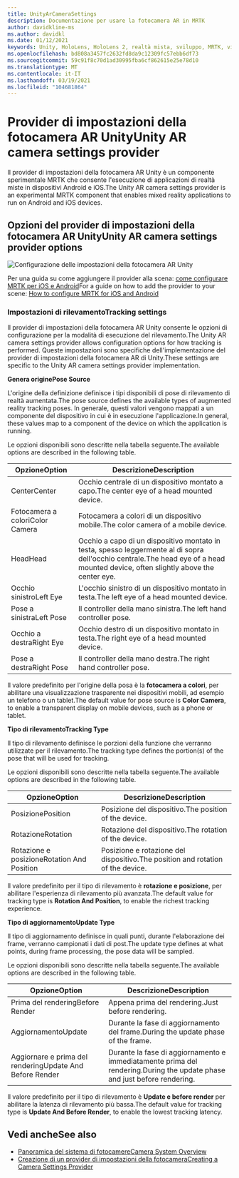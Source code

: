 ```yaml
---
title: UnityArCameraSettings
description: Documentazione per usare la fotocamera AR in MRTK
author: davidkline-ms
ms.author: davidkl
ms.date: 01/12/2021
keywords: Unity, HoloLens, HoloLens 2, realtà mista, sviluppo, MRTK, videocamera AR,
ms.openlocfilehash: bd808a3457fc2632fd8da9c12309fc57ebb6df73
ms.sourcegitcommit: 59c91f8c70d1ad30995fba6cf862615e25e78d10
ms.translationtype: MT
ms.contentlocale: it-IT
ms.lasthandoff: 03/19/2021
ms.locfileid: "104681864"
---
```

# <a name="unity-ar-camera-settings-provider"></a><span data-ttu-id="b627b-104">Provider di impostazioni della fotocamera AR Unity</span><span class="sxs-lookup"><span data-stu-id="b627b-104">Unity AR camera settings provider</span></span>

<span data-ttu-id="b627b-105">Il provider di impostazioni della fotocamera AR Unity è un componente sperimentale MRTK che consente l'esecuzione di applicazioni di realtà miste in dispositivi Android e iOS.</span><span class="sxs-lookup"><span data-stu-id="b627b-105">The Unity AR camera settings provider is an experimental MRTK component that enables mixed reality applications to run on Android and iOS devices.</span></span>

## <a name="unity-ar-camera-settings-provider-options"></a><span data-ttu-id="b627b-106">Opzioni del provider di impostazioni della fotocamera AR Unity</span><span class="sxs-lookup"><span data-stu-id="b627b-106">Unity AR camera settings provider options</span></span>

![Configurazione delle impostazioni della fotocamera AR Unity](../images/camera-system/UnityArSettingsConfiguration.png)

<span data-ttu-id="b627b-108">Per una guida su come aggiungere il provider alla scena: [come configurare MRTK per iOS e Android](../cross-platform/using-ar-foundation.md)</span><span class="sxs-lookup"><span data-stu-id="b627b-108">For a guide on how to add the provider to your scene: [How to configure MRTK for iOS and Android](../cross-platform/using-ar-foundation.md)</span></span>

### <a name="tracking-settings"></a><span data-ttu-id="b627b-109">Impostazioni di rilevamento</span><span class="sxs-lookup"><span data-stu-id="b627b-109">Tracking settings</span></span>

<span data-ttu-id="b627b-110">Il provider di impostazioni della fotocamera AR Unity consente le opzioni di configurazione per la modalità di esecuzione del rilevamento.</span><span class="sxs-lookup"><span data-stu-id="b627b-110">The Unity AR camera settings provider allows configuration options for how tracking is performed.</span></span> <span data-ttu-id="b627b-111">Queste impostazioni sono specifiche dell'implementazione del provider di impostazioni della fotocamera AR di Unity.</span><span class="sxs-lookup"><span data-stu-id="b627b-111">These settings are specific to the Unity AR camera settings provider implementation.</span></span>

<span data-ttu-id="b627b-112">**Genera origine**</span><span class="sxs-lookup"><span data-stu-id="b627b-112">**Pose Source**</span></span>

<span data-ttu-id="b627b-113">L'origine della definizione definisce i tipi disponibili di pose di rilevamento di realtà aumentata.</span><span class="sxs-lookup"><span data-stu-id="b627b-113">The pose source defines the available types of augmented reality tracking poses.</span></span> <span data-ttu-id="b627b-114">In generale, questi valori vengono mappati a un componente del dispositivo in cui è in esecuzione l'applicazione.</span><span class="sxs-lookup"><span data-stu-id="b627b-114">In general, these values map to a component of the device on which the application is running.</span></span>

<span data-ttu-id="b627b-115">Le opzioni disponibili sono descritte nella tabella seguente.</span><span class="sxs-lookup"><span data-stu-id="b627b-115">The available options are described in the following table.</span></span>

| <span data-ttu-id="b627b-116">Opzione</span><span class="sxs-lookup"><span data-stu-id="b627b-116">Option</span></span> | <span data-ttu-id="b627b-117">Descrizione</span><span class="sxs-lookup"><span data-stu-id="b627b-117">Description</span></span> |
| --- | --- |
| <span data-ttu-id="b627b-118">Center</span><span class="sxs-lookup"><span data-stu-id="b627b-118">Center</span></span> | <span data-ttu-id="b627b-119">Occhio centrale di un dispositivo montato a capo.</span><span class="sxs-lookup"><span data-stu-id="b627b-119">The center eye of a head mounted device.</span></span> |
| <span data-ttu-id="b627b-120">Fotocamera a colori</span><span class="sxs-lookup"><span data-stu-id="b627b-120">Color Camera</span></span> | <span data-ttu-id="b627b-121">Fotocamera a colori di un dispositivo mobile.</span><span class="sxs-lookup"><span data-stu-id="b627b-121">The color camera of a mobile device.</span></span> |
| <span data-ttu-id="b627b-122">Head</span><span class="sxs-lookup"><span data-stu-id="b627b-122">Head</span></span> | <span data-ttu-id="b627b-123">Occhio a capo di un dispositivo montato in testa, spesso leggermente al di sopra dell'occhio centrale.</span><span class="sxs-lookup"><span data-stu-id="b627b-123">The head eye of a head mounted device, often slightly above the center eye.</span></span> |
| <span data-ttu-id="b627b-124">Occhio sinistro</span><span class="sxs-lookup"><span data-stu-id="b627b-124">Left Eye</span></span> | <span data-ttu-id="b627b-125">L'occhio sinistro di un dispositivo montato in testa.</span><span class="sxs-lookup"><span data-stu-id="b627b-125">The left eye of a head mounted device.</span></span> |
| <span data-ttu-id="b627b-126">Pose a sinistra</span><span class="sxs-lookup"><span data-stu-id="b627b-126">Left Pose</span></span> | <span data-ttu-id="b627b-127">Il controller della mano sinistra.</span><span class="sxs-lookup"><span data-stu-id="b627b-127">The left hand controller pose.</span></span> |
| <span data-ttu-id="b627b-128">Occhio a destra</span><span class="sxs-lookup"><span data-stu-id="b627b-128">Right Eye</span></span> | <span data-ttu-id="b627b-129">Occhio destro di un dispositivo montato in testa.</span><span class="sxs-lookup"><span data-stu-id="b627b-129">The right eye of a head mounted device.</span></span> |
| <span data-ttu-id="b627b-130">Pose a destra</span><span class="sxs-lookup"><span data-stu-id="b627b-130">Right Pose</span></span> | <span data-ttu-id="b627b-131">Il controller della mano destra.</span><span class="sxs-lookup"><span data-stu-id="b627b-131">The right hand controller pose.</span></span> |

<span data-ttu-id="b627b-132">Il valore predefinito per l'origine della posa è la **fotocamera a colori**, per abilitare una visualizzazione trasparente nei dispositivi mobili, ad esempio un telefono o un tablet.</span><span class="sxs-lookup"><span data-stu-id="b627b-132">The default value for pose source is **Color Camera**, to enable a transparent display on mobile devices, such as a phone or tablet.</span></span>

<span data-ttu-id="b627b-133">**Tipo di rilevamento**</span><span class="sxs-lookup"><span data-stu-id="b627b-133">**Tracking Type**</span></span>

<span data-ttu-id="b627b-134">Il tipo di rilevamento definisce le porzioni della funzione che verranno utilizzate per il rilevamento.</span><span class="sxs-lookup"><span data-stu-id="b627b-134">The tracking type defines the portion(s) of the pose that will be used for tracking.</span></span>

<span data-ttu-id="b627b-135">Le opzioni disponibili sono descritte nella tabella seguente.</span><span class="sxs-lookup"><span data-stu-id="b627b-135">The available options are described in the following table.</span></span>

| <span data-ttu-id="b627b-136">Opzione</span><span class="sxs-lookup"><span data-stu-id="b627b-136">Option</span></span> | <span data-ttu-id="b627b-137">Descrizione</span><span class="sxs-lookup"><span data-stu-id="b627b-137">Description</span></span> |
| --- | --- |
| <span data-ttu-id="b627b-138">Posizione</span><span class="sxs-lookup"><span data-stu-id="b627b-138">Position</span></span> | <span data-ttu-id="b627b-139">Posizione del dispositivo.</span><span class="sxs-lookup"><span data-stu-id="b627b-139">The position of the device.</span></span> |
| <span data-ttu-id="b627b-140">Rotazione</span><span class="sxs-lookup"><span data-stu-id="b627b-140">Rotation</span></span> | <span data-ttu-id="b627b-141">Rotazione del dispositivo.</span><span class="sxs-lookup"><span data-stu-id="b627b-141">The rotation of the device.</span></span> |
| <span data-ttu-id="b627b-142">Rotazione e posizione</span><span class="sxs-lookup"><span data-stu-id="b627b-142">Rotation And Position</span></span> | <span data-ttu-id="b627b-143">Posizione e rotazione del dispositivo.</span><span class="sxs-lookup"><span data-stu-id="b627b-143">The position and rotation of the device.</span></span> |

<span data-ttu-id="b627b-144">Il valore predefinito per il tipo di rilevamento è **rotazione e posizione**, per abilitare l'esperienza di rilevamento più avanzata.</span><span class="sxs-lookup"><span data-stu-id="b627b-144">The default value for tracking type is **Rotation And Position**, to enable the richest tracking experience.</span></span>

<span data-ttu-id="b627b-145">**Tipo di aggiornamento**</span><span class="sxs-lookup"><span data-stu-id="b627b-145">**Update Type**</span></span>

<span data-ttu-id="b627b-146">Il tipo di aggiornamento definisce in quali punti, durante l'elaborazione dei frame, verranno campionati i dati di post.</span><span class="sxs-lookup"><span data-stu-id="b627b-146">The update type defines at what points, during frame processing, the pose data will be sampled.</span></span>

<span data-ttu-id="b627b-147">Le opzioni disponibili sono descritte nella tabella seguente.</span><span class="sxs-lookup"><span data-stu-id="b627b-147">The available options are described in the following table.</span></span>

| <span data-ttu-id="b627b-148">Opzione</span><span class="sxs-lookup"><span data-stu-id="b627b-148">Option</span></span> | <span data-ttu-id="b627b-149">Descrizione</span><span class="sxs-lookup"><span data-stu-id="b627b-149">Description</span></span> |
| --- | --- |
| <span data-ttu-id="b627b-150">Prima del rendering</span><span class="sxs-lookup"><span data-stu-id="b627b-150">Before Render</span></span> | <span data-ttu-id="b627b-151">Appena prima del rendering.</span><span class="sxs-lookup"><span data-stu-id="b627b-151">Just before rendering.</span></span> |
| <span data-ttu-id="b627b-152">Aggiornamento</span><span class="sxs-lookup"><span data-stu-id="b627b-152">Update</span></span> | <span data-ttu-id="b627b-153">Durante la fase di aggiornamento del frame.</span><span class="sxs-lookup"><span data-stu-id="b627b-153">During the update phase of the frame.</span></span> |
| <span data-ttu-id="b627b-154">Aggiornare e prima del rendering</span><span class="sxs-lookup"><span data-stu-id="b627b-154">Update And Before Render</span></span> | <span data-ttu-id="b627b-155">Durante la fase di aggiornamento e immediatamente prima del rendering.</span><span class="sxs-lookup"><span data-stu-id="b627b-155">During the update phase and just before rendering.</span></span> |

<span data-ttu-id="b627b-156">Il valore predefinito per il tipo di rilevamento è **Update e before render** per abilitare la latenza di rilevamento più bassa.</span><span class="sxs-lookup"><span data-stu-id="b627b-156">The default value for tracking type is **Update And Before Render**, to enable the lowest tracking latency.</span></span>

## <a name="see-also"></a><span data-ttu-id="b627b-157">Vedi anche</span><span class="sxs-lookup"><span data-stu-id="b627b-157">See also</span></span>

- [<span data-ttu-id="b627b-158">Panoramica del sistema di fotocamere</span><span class="sxs-lookup"><span data-stu-id="b627b-158">Camera System Overview</span></span>](camera-system-overview.md)
- [<span data-ttu-id="b627b-159">Creazione di un provider di impostazioni della fotocamera</span><span class="sxs-lookup"><span data-stu-id="b627b-159">Creating a Camera Settings Provider</span></span>](create-settings-provider.md)

